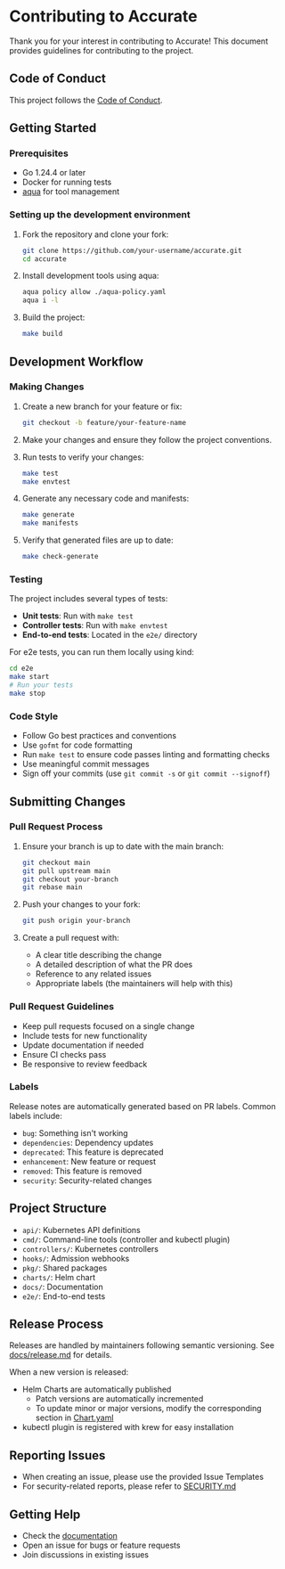 # Contributing to Accurate

Thank you for your interest in contributing to Accurate! This document provides guidelines for contributing to the project.

## Code of Conduct

This project follows the [Code of Conduct](CODE_OF_CONDUCT.md).

## Getting Started

### Prerequisites

- Go 1.24.4 or later
- Docker for running tests
- [aqua](https://aquaproj.github.io) for tool management

### Setting up the development environment

1. Fork the repository and clone your fork:
   ```bash
   git clone https://github.com/your-username/accurate.git
   cd accurate
   ```

2. Install development tools using aqua:
   ```bash
   aqua policy allow ./aqua-policy.yaml
   aqua i -l
   ```

3. Build the project:
   ```bash
   make build
   ```

## Development Workflow

### Making Changes

1. Create a new branch for your feature or fix:
   ```bash
   git checkout -b feature/your-feature-name
   ```

2. Make your changes and ensure they follow the project conventions.

3. Run tests to verify your changes:
   ```bash
   make test
   make envtest
   ```

4. Generate any necessary code and manifests:
   ```bash
   make generate
   make manifests
   ```

5. Verify that generated files are up to date:
   ```bash
   make check-generate
   ```

### Testing

The project includes several types of tests:

- **Unit tests**: Run with `make test`
- **Controller tests**: Run with `make envtest`
- **End-to-end tests**: Located in the `e2e/` directory

For e2e tests, you can run them locally using kind:
```bash
cd e2e
make start
# Run your tests
make stop
```

### Code Style

- Follow Go best practices and conventions
- Use `gofmt` for code formatting
- Run `make test` to ensure code passes linting and formatting checks
- Use meaningful commit messages
- Sign off your commits (use `git commit -s` or `git commit --signoff`)

## Submitting Changes

### Pull Request Process

1. Ensure your branch is up to date with the main branch:
   ```bash
   git checkout main
   git pull upstream main
   git checkout your-branch
   git rebase main
   ```

2. Push your changes to your fork:
   ```bash
   git push origin your-branch
   ```

3. Create a pull request with:
   - A clear title describing the change
   - A detailed description of what the PR does
   - Reference to any related issues
   - Appropriate labels (the maintainers will help with this)

### Pull Request Guidelines

- Keep pull requests focused on a single change
- Include tests for new functionality
- Update documentation if needed
- Ensure CI checks pass
- Be responsive to review feedback

### Labels

Release notes are automatically generated based on PR labels. Common labels include:
- `bug`: Something isn't working
- `dependencies`: Dependency updates
- `deprecated`: This feature is deprecated
- `enhancement`: New feature or request
- `removed`: This feature is removed
- `security`: Security-related changes

## Project Structure

- `api/`: Kubernetes API definitions
- `cmd/`: Command-line tools (controller and kubectl plugin)
- `controllers/`: Kubernetes controllers
- `hooks/`: Admission webhooks
- `pkg/`: Shared packages
- `charts/`: Helm chart
- `docs/`: Documentation
- `e2e/`: End-to-end tests

## Release Process

Releases are handled by maintainers following semantic versioning. See [docs/release.md](docs/release.md) for details.

When a new version is released:
- Helm Charts are automatically published
  - Patch versions are automatically incremented
  - To update minor or major versions, modify the corresponding section in [Chart.yaml](charts/accurate/Chart.yaml)
- kubectl plugin is registered with krew for easy installation

## Reporting Issues

- When creating an issue, please use the provided Issue Templates
- For security-related reports, please refer to [SECURITY.md](SECURITY.md)

## Getting Help

- Check the [documentation](https://cybozu-go.github.io/accurate/)
- Open an issue for bugs or feature requests
- Join discussions in existing issues
